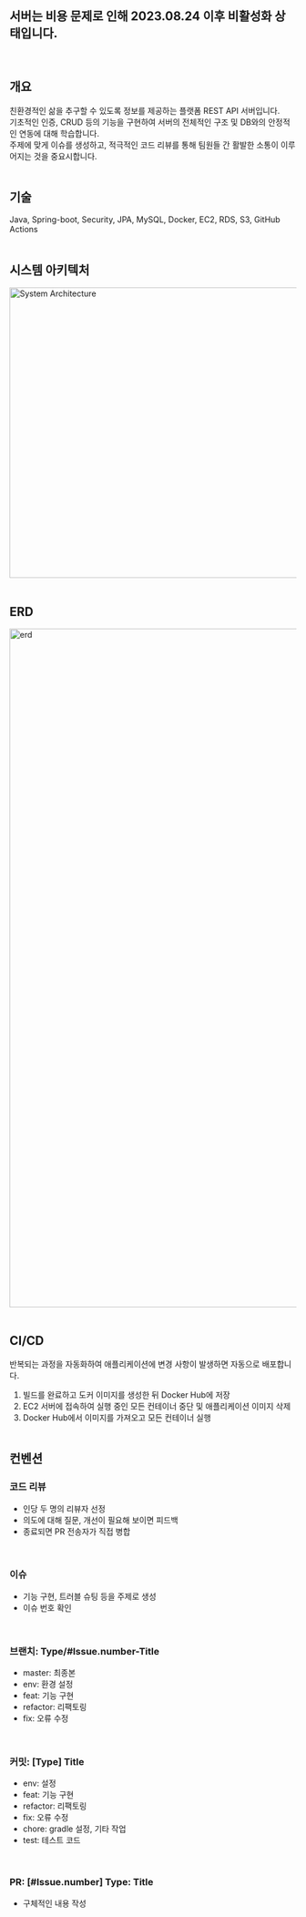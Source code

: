 ## 서버는 비용 문제로 인해 2023.08.24 이후 비활성화 상태입니다.
<br>

## 개요
친환경적인 삶을 추구할 수 있도록 정보를 제공하는 플랫폼 REST API 서버입니다.
<br>
기초적인 인증, CRUD 등의 기능을 구현하여 서버의 전체적인 구조 및 DB와의 안정적인 연동에 대해 학습합니다.
<br>
주제에 맞게 이슈를 생성하고, 적극적인 코드 리뷰를 통해 팀원들 간 활발한 소통이 이루어지는 것을 중요시합니다.
<br></br>

## 기술
Java, Spring-boot, Security, JPA, MySQL, Docker, EC2, RDS, S3, GitHub Actions
<br></br>

## 시스템 아키텍처
<img width="510" alt="System Architecture" src="https://github.com/user-attachments/assets/41bb5aa2-3922-4a73-b770-4c4f5dc1f53d">
<br></br>

## ERD
<img width="1192" alt="erd" src="https://github.com/user-attachments/assets/0a3449f5-dd07-44ea-9bf5-ec8cf70a9ede">
<br></br>

## CI/CD
반복되는 과정을 자동화하여 애플리케이션에 변경 사항이 발생하면 자동으로 배포합니다.
1. 빌드를 완료하고 도커 이미지를 생성한 뒤 Docker Hub에 저장
2. EC2 서버에 접속하여 실행 중인 모든 컨테이너 중단 및 애플리케이션 이미지 삭제
3. Docker Hub에서 이미지를 가져오고 모든 컨테이너 실행
<br></br>

## 컨벤션
### 코드 리뷰
- 인당 두 명의 리뷰자 선정
- 의도에 대해 질문, 개선이 필요해 보이면 피드백
- 종료되면 PR 전송자가 직접 병합
<br>

### 이슈
- 기능 구현, 트러블 슈팅 등을 주제로 생성
- 이슈 번호 확인
<br>

### 브랜치: Type/#Issue.number-Title
- master: 최종본
- env: 환경 설정
- feat: 기능 구현
- refactor: 리팩토링
- fix: 오류 수정
<br>

### 커밋: [Type] Title
- env: 설정
- feat: 기능 구현
- refactor: 리팩토링
- fix: 오류 수정
- chore: gradle 설정, 기타 작업
- test: 테스트 코드
<br>

### PR: [#Issue.number] Type: Title
- 구체적인 내용 작성
<br>

